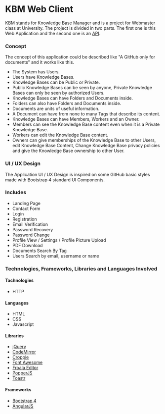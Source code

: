 # KBM Web Client

KBM stands for Knowledge Base Manager and is a project for Webmaster class at University. The project is divided in two parts. The first one is this Web Application and the second one is an [API](https://github.com/bymavc/kbm-api).

### Concept
The concept of this application could be described like "A GitHub only for documents" and it works like this.

- The System has Users.
- Users have Knowledge Bases.
- Knowledge Bases can be Public or Private.
- Public Knowledge Bases can be seen by anyone, Private Knowledge Bases can only be seen by authorized Users.
- Knowledge Bases can have Folders and Documents inside.
- Folders can also have Folders and Documents inside.
- Documents are units of useful information.
- A Document can have from none to many Tags that describe its content.
- Knowledge Bases can have Members, Workers and an Owner.
- Members can see the Knowledge Base content even when it is a Private Knowledge Base.
- Workers can edit the Knowledge Base content.
- Owners can give memberships of the Knowledge Base to other Users, edit Knowledge Base Content, Change Knowledge Base privacy policies and give the Knowledge Base ownership to other User.

### UI / UX Design
The Application UI / UX Design is inspired on some GitHub basic styles made with Bootstrap 4 standard UI Components. 

### Includes
- Landing Page
- Contact Form
- Login
- Registration
- Email Verification
- Password Recovery
- Password Change
- Profile View / Settings / Profile Picture Upload
- PDF Download
- Documents Search By Tag
- Users Search by email, username or name


### Technologies, Frameworks, Libraries and Languages Involved

#### Tachnologies
- HTTP

#### Languages
- HTML
- CSS
- Javascript

#### Libraries
- [jQuery](https://github.com/jquery/jquery)
- [CodeMirror](https://github.com/codemirror/CodeMirror)
- [Croppie](https://github.com/Foliotek/Croppie)
- [Font Awesome](https://github.com/FortAwesome/Font-Awesome)
- [Froala Editor](https://github.com/froala/wysiwyg-editor)
- [PopperJS](https://github.com/FezVrasta/popper.js)
- [Toastr](https://github.com/CodeSeven/toastr)

#### Frameworks
- [Bootstrap 4](https://github.com/twbs/bootstrap/tree/v4-dev)
- [AngularJS](https://github.com/angular/angular.js)


